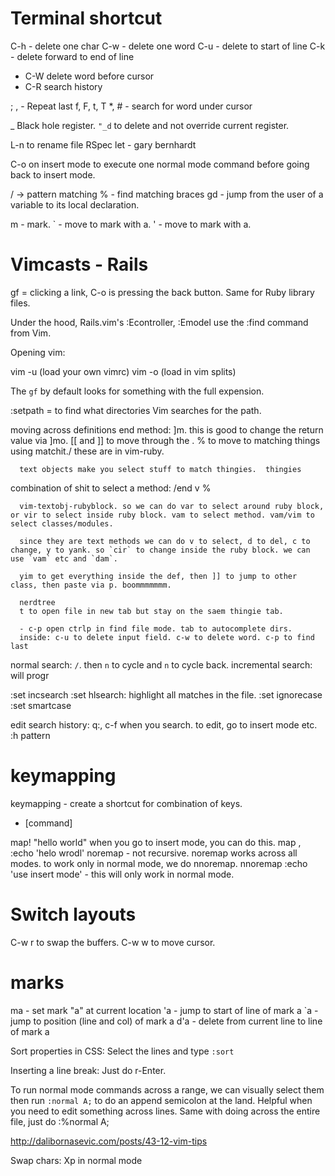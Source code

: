 # Terminal shortcut
C-h - delete one char
C-w - delete one word
C-u - delete to start of line
C-k - delete forward to end of line
- C-W delete word before cursor
- C-R search history

; , - Repeat last f, F, t, T
\*, # - search for word under cursor

_ Black hole register. `"_d` to delete and not override current register.


L-n to rename file
RSpec let - gary bernhardt

C-o on insert mode to execute one normal mode command before going back to insert mode.

  / -> pattern matching
  % - find matching braces
  gd - jump from the user of a variable to its local declaration.

  m - mark.
  ` - move to mark with a.
  ' - move to mark with a.

# Vimcasts  - Rails

gf = clicking a link, C-o is pressing the back button. Same for Ruby library files.

Under the hood, Rails.vim's :Econtroller, :Emodel use the :find command from Vim.

Opening vim:

  vim -u (load your own vimrc)
  vim -o (load in vim splits)

The `gf` by default looks for something with the full expension.

:setpath = to find what directories Vim searches for the path.

  moving across definitions
      end method: ]m. this is good to change the return value via ]mo.
      [[ and ]] to move through the .
      % to move to matching things using matchit./
      these are in vim-ruby.

      text objects make you select stuff to match thingies.  thingies

combination of shit to select a method: /end v %

      vim-textobj-rubyblock. so we can do var to select around ruby block, or vir to select inside ruby block. vam to select method. vam/vim to select classes/modules.

      since they are text methods we can do v to select, d to del, c to change, y to yank. so `cir` to change inside the ruby block. we can use `vam` etc and `dam`.

      yim to get everything inside the def, then ]] to jump to other class, then paste via p. boommmmmmm.

      nerdtree
      t to open file in new tab but stay on the saem thingie tab.

      - c-p open ctrlp in find file mode. tab to autocomplete dirs.
      inside: c-u to delete input field. c-w to delete word. c-p to find last

  normal search: `/`. then `n` to cycle and `n` to cycle back. incremental search: will progr

  :set incsearch
  :set hlsearch: highlight all matches in the file.
  :set ignorecase
  :set smartcase

  edit search history:
  q:, c-f when you search. to edit, go to insert mode etc.
  :h pattern

# keymapping

  keymapping - create a shortcut for combination of keys.

  * [command]

  map! <f5> "hello world"<cr> when you go to insert mode, you can do this.
  map <leader>, :<c-u>echo 'helo wrodl'</cr>
  noremap - not recursive.
  noremap works across all modes. to work only in normal mode, we do nnoremap.
  nnoremap <s-v> :<c-u>echo 'use insert mode'<cr> - this will only work in normal mode.

# Switch layouts

C-w r to swap the buffers.
C-w w to move cursor.

# marks
  ma - set mark "a" at current location
  'a - jump to start of line of mark a
  `a - jump to position (line and col) of mark a
  d'a - delete from current line to line of mark a

Sort properties in CSS: Select the lines and type `:sort`

Inserting a line break: Just do r-Enter.

To run normal mode commands across a range, we can visually select them then run `:normal A;` to do an append semicolon at the land. Helpful when you need to edit something across lines.
Same with doing across the entire file, just do :%normal A;

http://dalibornasevic.com/posts/43-12-vim-tips

Swap chars: Xp in normal mode

